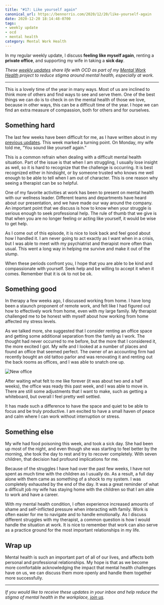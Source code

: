 ```yaml
---
title: "#17: Like yourself again"
canonical_url: https://bennorris.com/2020/12/20/like-yourself-again
date: 2020-12-20 18:14:48-0700
tags:
- weekly update
- ocd
- mental health
category: Mental Work Health
---
```


In my regular weekly update, I discuss **feeling like myself again**, renting a **private office**, and supporting my wife in taking a **sick day**.

_These [weekly updates](https://bennorris.com/tags/weekly-update/) share life with OCD as part of my [Mental Work Health](https://bennorris.com/mental-work-health) project to reduce stigma around mental health, especially at work._


***

This is a lovely time of the year in many ways. Most of us are inclined to think more of others and find ways to see and serve them. One of the best things we can do is to check in on the mental health of those we love, because in other ways, this can be a difficult time of the year. I hope we can find an extra measure of compassion, both for others and for ourselves.


## Something hard

The last few weeks have been difficult for me, as I have written about in my [previous updates](https://www.mentalworkhealth.org//categories/weekly-update). This week marked a turning point. On Monday, my wife told me, “You sound like yourself again.”

This is a common refrain when dealing with a difficult mental health situation. Part of the issue is that when I am struggling, I usually lose insight as well, so it is hard to recognize that the challenge is occurring. It is best recognized either in hindsight, or by someone trusted who knows me well enough to be able to tell when I am out of character. This is one reason why seeing a therapist can be so helpful.

One of my favorite activities at work has been to present on mental health with our wellness leader. Different teams and departments have heard about our presentation, and we have made our way around the company. An important point that we discuss is how to know when your struggle is serious enough to seek professional help. The rule of thumb that we give is that when you are no longer feeling or acting like yourself, it would be wise to get help.

As I come out of this episode, it is nice to look back and feel good about how I handled it. I am never going to act exactly as I want when in a crisis, but I was able to meet with my psychiatrist and therapist more often than usual. This went a long way in helping me survive and make it out of the slump.

When these periods confront you, I hope that you are able to be kind and compassionate with yourself. Seek help and be willing to accept it when it comes. Remember that it is ok to not be ok.


## Something good

In therapy a few weeks ago, I discussed working from home. I have long been a staunch proponent of remote work, and felt like I had figured out how to effectively work from home, even with my large family. My therapist challenged me to be honest with myself about how working from home affected my stress levels.

As we talked more, she suggested that I consider renting an office space and getting some additional separation from the family as I work. The thought had never occurred to me before, but the more that I considered it, the more excited I got. My wife and I looked at a number of places and found an office that seemed perfect. The owner of an accounting firm had recently bought an old tattoo parlor and was renovating it and renting out the back rooms as offices, and I was able to snatch one up.

![New office](https://media.bennorris.com/images/mentalworkhealth/uploads/2020/800c41398c.jpg)

After waiting what felt to me like forever (it was about two and a half weeks), the office was ready this past week, and I was able to move in. There are still some adjustments that I want to make, such as getting a whiteboard, but overall I feel pretty well settled.

It has made such a difference to have the space and quiet to be able to focus and be truly productive. I am excited to have a small haven of peace and calm where I can work without interruption or stress.


## Something else

My wife had food poisoning this week, and took a sick day. She had been up most of the night, and even though she was starting to feel better by the morning, she took the day to rest and try to recover completely. With seven children, that decision had profound implications for me.

Because of the struggles I have had over the past few weeks, I have not spent as much time with the children as I usually do. As a result, a full day alone with them came as something of a shock to my system. I was completely exhausted by the end of the day. It was a great reminder of what a difficult job my wife has staying home with the children so that I am able to work and have a career.

With my mental health condition, I often experience increased amounts of shame and self-inflicted pressure when interacting with family. Work is often easier for me to navigate and to handle emotionally. As I discuss different struggles with my therapist, a common question is how I would handle the situation at work. It is nice to remember that work can also serve as a practice ground for the most important relationships in my life.


## Wrap up

Mental health is such an important part of all of our lives, and affects both personal and professional relationships. My hope is that as we become more comfortable acknowledging the impact that mental health challenges have on us, we can discuss them more openly and handle them together more successfully.

***

_If you would like to receive these updates in your inbox and help reduce the stigma of mental health in the workplace, [join us](https://bennorris.com/subscribe/mwh/)._
